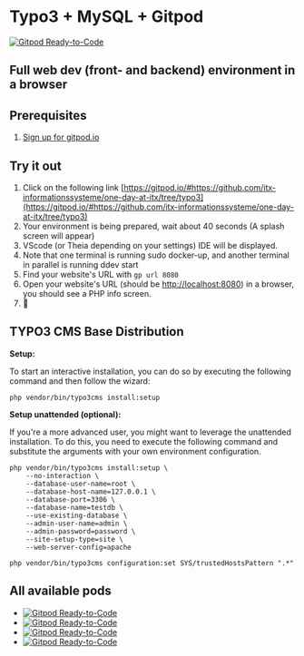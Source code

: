 # Typo3 + MySQL + Gitpod

[![Gitpod Ready-to-Code](https://img.shields.io/badge/Gitpod-ready--to--code-blue?logo=gitpod)](https://gitpod.io/#https://github.com/itx-informationssysteme/one-day-at-itx/tree/typo3)

## Full web dev (front- and backend) environment in a browser

## Prerequisites

1. [Sign up for gitpod.io](https://gitpod.io/login)

## Try it out

1. Click on the following link [https://gitpod.io/#https://github.com/itx-informationssysteme/one-day-at-itx/tree/typo3](https://gitpod.io/#https://github.com/itx-informationssysteme/one-day-at-itx/tree/typo3)
2. Your environment is being prepared, wait about 40 seconds (A splash screen will appear)
3. VScode (or Theia depending on your settings) IDE will be displayed.
4. Note that one terminal is running sudo docker-up, and another terminal in parallel is running ddev start
5. Find your website's URL with `gp url 8080`
6. Open your website's URL (should be [http://localhost:8080](http://localhost:8080)) in a browser, you should see a PHP info screen.
7.  🎉

## TYPO3 CMS Base Distribution

**Setup:**

To start an interactive installation, you can do so by executing the following
command and then follow the wizard:

```
php vendor/bin/typo3cms install:setup
```

**Setup unattended (optional):**

If you're a more advanced user, you might want to leverage the unattended installation.
To do this, you need to execute the following command and substitute the arguments
with your own environment configuration.

```
php vendor/bin/typo3cms install:setup \
    --no-interaction \
    --database-user-name=root \
    --database-host-name=127.0.0.1 \
    --database-port=3306 \
    --database-name=testdb \
    --use-existing-database \
    --admin-user-name=admin \
    --admin-password=password \
    --site-setup-type=site \
    --web-server-config=apache
    
php vendor/bin/typo3cms configuration:set SYS/trustedHostsPattern ".*"
```

## All available pods

- [![Gitpod Ready-to-Code](https://img.shields.io/badge/https://img.shields.io/badge/Gitpod-php-blue?logo=gitpod)](https://gitpod.io/#https://github.com/itx-informationssysteme/one-day-at-itx)
- [![Gitpod Ready-to-Code](https://img.shields.io/badge/https://img.shields.io/badge/Gitpod-angular-blue?logo=gitpod)](https://gitpod.io/#https://github.com/itx-informationssysteme/one-day-at-itx/tree/angular)
- [![Gitpod Ready-to-Code](https://img.shields.io/badge/https://img.shields.io/badge/Gitpod-symfony-blue?logo=gitpod)](https://gitpod.io/#https://github.com/itx-informationssysteme/one-day-at-itx/tree/symfony)
- [![Gitpod Ready-to-Code](https://img.shields.io/badge/https://img.shields.io/badge/Gitpod-typo3-blue?logo=gitpod)](https://gitpod.io/#https://github.com/itx-informationssysteme/one-day-at-itx/tree/typo3)
  

